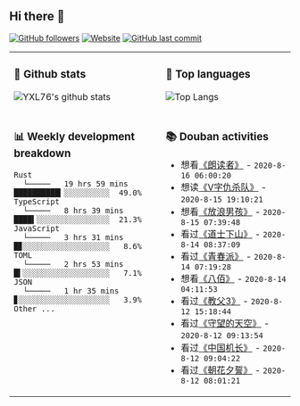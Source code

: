 ## Hi there 👋

[![GitHub followers](https://img.shields.io/github/followers/YXL76?style=for-the-badge&color=blue)](https://github.com/YXL76?tab=followers)
[![Website](https://img.shields.io/website?style=for-the-badge&up_message=Blog&url=https%3A%2F%2Fyxl76.net%2F&color=brightgreen)](https://yxl76.net)
[![GitHub last commit](https://img.shields.io/github/last-commit/YXL76/YXL76?label=update&style=for-the-badge&color=orange)](https://github.com/YXL76/YXL76)

<table>
<tr>
<td valign="top" width="54%">

### 🔭 Github stats

![YXL76's github stats](https://github-readme-stats.yxl76.vercel.app/api?username=YXL76&count_private=true&show_icons=true&theme=tokyonight)

</td>

<td valign="top" width="46%">

### 🌱 Top languages

![Top Langs](https://github-readme-stats.yxl76.vercel.app/api/top-langs/?username=YXL76&layout=compact&theme=tokyonight)

</td>
</tr>
<tr>
<td valign="top" width="54%">

### 📊 Weekly development breakdown

```text
Rust
  └─────   19 hrs 59 mins ██████████▎░░░░░░░░░░  49.0%
TypeScript
  └─────   8 hrs 39 mins  ████▍░░░░░░░░░░░░░░░░  21.3%
JavaScript
  └─────   3 hrs 31 mins  █▊░░░░░░░░░░░░░░░░░░░   8.6%
TOML
  └─────   2 hrs 53 mins  █▍░░░░░░░░░░░░░░░░░░░   7.1%
JSON
  └─────   1 hr 35 mins   ▊░░░░░░░░░░░░░░░░░░░░   3.9%
Other ...
```

</td>
<td valign="top" width="46%">

### 📚 Douban activities

- 想看[《朗读者》](http://movie.douban.com/subject/2213597/) - `2020-8-16 06:00:20`
- 想读[《V字仇杀队》](https://book.douban.com/subject/25733467/) - `2020-8-15 19:10:21`
- 想看[《放浪男孩》](http://movie.douban.com/subject/5273301/) - `2020-8-15 07:39:48`
- 看过[《道士下山》](http://movie.douban.com/subject/24879839/) - `2020-8-14 08:37:09`
- 看过[《青春派》](http://movie.douban.com/subject/24735062/) - `2020-8-14 07:19:28`
- 想看[《八佰》](http://movie.douban.com/subject/26754233/) - `2020-8-14 04:11:53`
- 看过[《教父3》](http://movie.douban.com/subject/1294240/) - `2020-8-12 15:18:44`
- 看过[《守望的天空》](http://movie.douban.com/subject/10508923/) - `2020-8-12 09:13:54`
- 看过[《中国机长》](http://movie.douban.com/subject/30295905/) - `2020-8-12 09:04:22`
- 看过[《朝花夕誓》](http://movie.douban.com/subject/27083561/) - `2020-8-12 08:01:21`

</td>
</tr>
</table>

<!--
**YXL76/YXL76** is a ✨ _special_ ✨ repository because its `README.md` (this file) appears on your GitHub profile.

Here are some ideas to get you started:

- 🔭 I’m currently working on ...
- 🌱 I’m currently learning ...
- 👯 I’m looking to collaborate on ...
- 🤔 I’m looking for help with ...
- 💬 Ask me about ...
- 📫 How to reach me: ...
- 😄 Pronouns: ...
- ⚡ Fun fact: ...
-->
